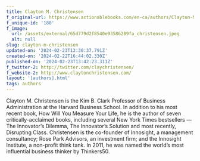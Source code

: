 ```yaml
---
title: Clayton M. Christensen
f_original-url: https://www.actionablebooks.com/en-ca/authors/Clayton-M.-Christensen/
f_unique-id: '180'
f_image:
  url: /assets/external/65d779d2f8540e93586289fa_christensen.jpeg
  alt: null
slug: clayton-m-christensen
updated-on: '2024-02-23T13:30:37.791Z'
created-on: '2024-02-22T16:44:02.330Z'
published-on: '2024-02-23T13:42:23.311Z'
f_twitter-2: http://twitter.com/claychristensen/
f_website-2: http://www.claytonchristensen.com/
layout: '[authors].html'
tags: authors
---
```


Clayton M. Christensen is the Kim B. Clark Professor of Business Administration at the Harvard Business School. In addition to his most recent book, How Will You Measure Your Life, he is the author of seven critically-acclaimed books, including several New York Times bestsellers — The Innovator’s Dilemma, The Innovator’s Solution and most recently, Disrupting Class. Christensen is the co-founder of Innosight, a management consultancy; Rose Park Advisors, an investment firm; and the Innosight Institute, a non-profit think tank. In 2011, he was named the world’s most influential business thinker by Thinkers50.
